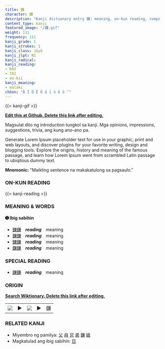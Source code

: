 ```yaml
---
title: 鎌
character: 鎌
description: "Kanji dictionary entry 鎌: meaning, on-kun reading, compounds, origin, related kanji"
content_type: kanji
featured_image: "/鎌.gif"
weight: 111
frequency: 111
kanji_grade: 1
kanji_strokes: 1
kanji_class: Jōyō
kanji_jlpt: N1
kanji_radical: 
kanji_reading: 
- DAI
- TAI
- oo-kii
kanji_meaning:
- malaki
chōon: "Ā Ī Ū Ē Ō ā ī ū ē ō ’"
---
```

[//]: # (Don't edit the line below. Kanji animated GIF code is automatically generated.)
{{< kanji-gif >}}

[//]: # (Edit below this line.)

**[Edit this at Github. Delete this link after editing.](https://github.com/tim0g/tim/tree/main/content/kanji/鎌/index.md)**

Magsulat dito ng introduction tungkol sa kanji. Mga opinions, impressions, suggestions, trivia, ang kung ano-ano pa.

Generate Lorem Ipsum placeholder text for use in your graphic, print and web layouts, and discover plugins for your favorite writing, design and blogging tools. Explore the origins, history and meaning of the famous passage, and learn how Lorem Ipsum went from scrambled Latin passage to ubiqitous dummy text.
 
**Mnemonic:** "Maikling sentence na makakatulong sa pagsaulo."

### ON-KUN READING

[//]: # (Don't edit the line below. ON-KUN READING code is automatically generated.)
{{< kanji-reading >}}

### MEANING & WORDS

#### ➊ **Ibig sabihin**
  - [鎌](../鎌)[鎌](../鎌)　***reading***　meaning
  - [鎌](../鎌)[鎌](../鎌)　***reading***　meaning
  - [鎌](../鎌)[鎌](../鎌)　***reading***　meaning
  - [鎌](../鎌)[鎌](../鎌)　***reading***　meaning

### SPECIAL READING
  - [鎌](../鎌)[鎌](../鎌)　***reading***　meaning

### ORIGIN

**[Search Wiktionary. Delete this link after editing.](https://wiktionary.org/wiki/鎌)**
<table class="kanji-table"><tr><td>
<img src="60px-鎌-bronze.svg.png">
</td><td>▶</td><td>
<img src="60px-鎌-oracle.svg.png">
</td><td>▶</td>
<td class="kanji-origin">鎌</td>
</tr></table>

### RELATED KANJI
- Miyembro ng pamilya: [父](../父) [母](../母) [兄](../兄) [弟](../弟) [鎌](../鎌) [娘](../娘)
- Magkatulad ang ibig sabihin: [日](../日)
